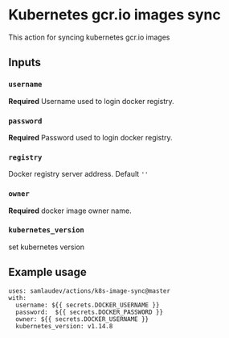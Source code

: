 # Kubernetes gcr.io images sync

This action for syncing kubernetes gcr.io images

## Inputs

### `username`

**Required** Username used to login docker registry. 

### `password`

**Required** Password used to login docker registry.

### `registry`

Docker registry server address. Default `''`

### `owner`

**Required** docker image owner name. 

### `kubernetes_version`

set kubernetes version



## Example usage

```
uses: samlaudev/actions/k8s-image-sync@master
with:
  username: ${{ secrets.DOCKER_USERNAME }}
  password:  ${{ secrets.DOCKER_PASSWORD }}
  owner: ${{ secrets.DOCKER_USERNAME }}
  kubernetes_version: v1.14.8 
```

